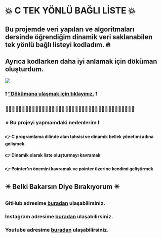 # :collision: C TEK YÖNLÜ BAĞLI LİSTE :collision:


## Bu projemde veri yapıları ve algoritmaları dersinde öğrendiğim dinamik veri saklanabilen tek yönlü bağlı listeyi kodladım. :fire:


## Ayrıca kodlarken daha iyi anlamak için döküman oluşturdum.

<img src="https://github.com/FurcanY/Tek-Yonlu-Bagli-Liste/assets/114299899/a3f6363f-9242-4f5f-8d45-8bb9086048e2"/>



### :exclamation: ["Dökümana ulaşmak için tıklayınız.](https://github.com/FurcanY/Tek-Yonlu-Bagli-Liste/blob/main/Document/TekY%C3%B6nl%C3%BCBa%C4%9Fl%C4%B1Liste.pdf) :exclamation:





### :star2::star2::star2::star2::star2::star2::star2::star2::star2::star2::star2::star2::star2::star2::star2::star2::star2::star2::star2::star2::star2::star2::star2::star2::star2::star2::star2::star2::star2::star2::star2::star2::star2::star2::star2::star2::star2::star2::star2:






### :star: Bu projeyi yapmamdaki nedenlerim :exclamation:


#### :point_right: C programlama dilinde alan tahsisi ve dinamik bellek yönetimi adına gelişmek.


#### :point_right: Dinamik olarak liste oluşturmayı kavramak


#### :point_right: Pointer'ın önemini kavramak ve pointer üzerine kendimi geliştirmek.



## ✴️ Belki Bakarsın Diye Bırakıyorum ✴️
###  GitHub adresime [buradan](https://github.com/FurcanY) ulaşabilirsiniz.
###  İnstagram adresime [buradan](https://www.instagram.com/y.furcan/) ulaşabilirsiniz.
###  Youtube adresime [buradan](https://www.youtube.com/channel/UCQRXjt0lg2jCnp2NqOAO2Ig) ulaşabilirsiniz.
